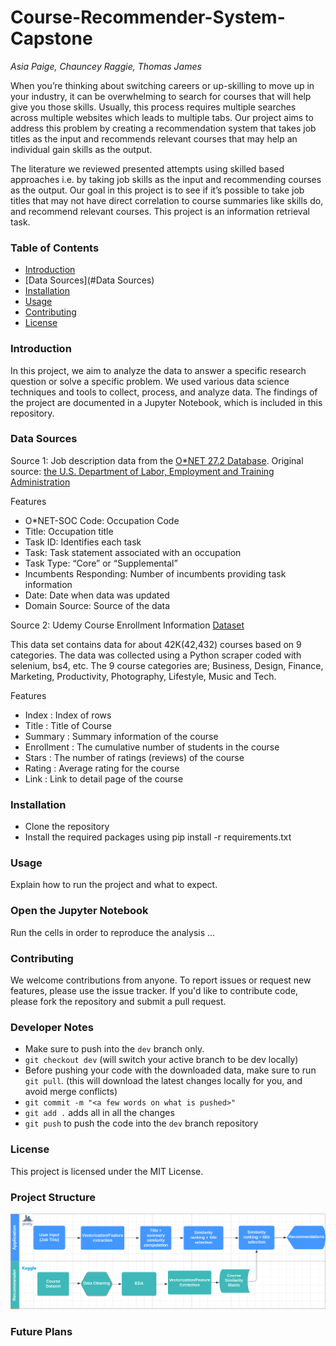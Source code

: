 # Course-Recommender-System-Capstone
<i>Asia Paige, Chauncey Raggie, Thomas James</i>

When you’re thinking about switching careers or up-skilling to move up in your industry, it can be overwhelming to search for courses that will help give you those skills. Usually, this process requires multiple searches across multiple websites which leads to multiple tabs. Our project aims to address this problem by creating a recommendation system that takes job titles as the input and recommends relevant courses that may help an individual gain skills as the output.

The literature we reviewed presented attempts using skilled based approaches i.e. by taking job skills as the input and recommending courses as the output.  Our goal in this project is to see if it’s possible to take job titles that may not have direct correlation to course summaries like skills do, and recommend relevant courses. This project is an information retrieval task.

### Table of Contents
- [Introduction](#Introduction)
- [Data Sources](#Data Sources)
- [Installation](#Installation)
- [Usage](#Usage)
- [Contributing](#Contributing)
- [License](#License)

### Introduction
In this project, we aim to analyze the data to answer a specific research question or solve a specific problem. We used various data science techniques and tools to collect, process, and analyze data. The findings of the project are documented in a Jupyter Notebook, which is included in this repository.

### Data Sources
Source 1: Job description data from the [O*NET 27.2 Database](https://www.onetcenter.org/database.html#task). Original source: [the U.S. Department of Labor, Employment and Training Administration](https://www.dol.gov/agencies/eta)

Features

- O*NET-SOC Code: Occupation Code 
- Title: Occupation title
- Task ID:	Identifies each task
- Task: Task statement associated with an occupation
- Task Type:	“Core” or “Supplemental”
- Incumbents Responding: Number of incumbents providing task information
- Date:	Date when data was updated
- Domain Source:	Source of the data

Source 2: Udemy Course Enrollment Information [Dataset](https://www.kaggle.com/datasets/songseungwon/2020-udemy-courses-dataset?select=udemy_finance.csv)

This data set contains data for about 42K(42,432) courses based on 9 categories. The data was collected using a Python scraper coded with selenium, bs4, etc.
The 9 course categories are; Business, Design, Finance, Marketing, Productivity, Photography, Lifestyle, Music and Tech. 

Features

- Index : Index of rows
- Title : Title of Course
- Summary : Summary information of the course
- Enrollment : The cumulative number of students in the course
- Stars : The number of ratings (reviews) of the course
- Rating : Average rating for the course
- Link : Link to detail page of the course

### Installation
- Clone the repository
- Install the required packages using pip install -r requirements.txt

### Usage
Explain how to run the project and what to expect.

### Open the Jupyter Notebook
Run the cells in order to reproduce the analysis
...

### Contributing
We welcome contributions from anyone. To report issues or request new features, please use the issue tracker. If you'd like to contribute code, please fork the repository and submit a pull request.

### Developer Notes 
- Make sure to push into the `dev` branch only.
- `git checkout dev` (will switch your active branch to be dev locally)
- Before pushing your code with the downloaded data, make sure to run `git pull`. (this will download the latest changes locally for you, and avoid merge conflicts)
- `git commit -m "<a few words on what is pushed>"`
- `git add .` adds all in all the changes
- `git push` to push the code into the `dev` branch repository

### License
This project is licensed under the MIT License.

### Project Structure 

<p align=center>
    <img src="./images/structure.png">
</p>

### Future Plans
